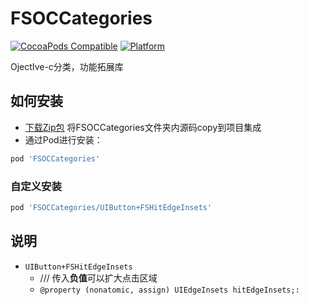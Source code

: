 # FSOCCategories


[![CocoaPods Compatible](https://img.shields.io/cocoapods/v/FSOCCategories.svg)](https://img.shields.io/cocoapods/v/FSOCCategories.svg)
[![Platform](https://img.shields.io/cocoapods/p/FSOCCategories.svg?style=flat)](http://cocoadocs.org/docsets/FSOCCategories)

OjectIve-c分类，功能拓展库

## 如何安装
- [下载Zip包](https://github.com/zhangzhongyan/FSOCCategories/archive/master.zip) 将FSOCCategories文件夹内源码copy到项目集成
- 通过Pod进行安装：

```ruby
pod 'FSOCCategories'
```

### 自定义安装
```ruby
pod 'FSOCCategories/UIButton+FSHitEdgeInsets'
```


## 说明

* `UIButton+FSHitEdgeInsets`
  - /// 传入**负值**可以扩大点击区域
  - `@property (nonatomic, assign) UIEdgeInsets hitEdgeInsets;:` 

